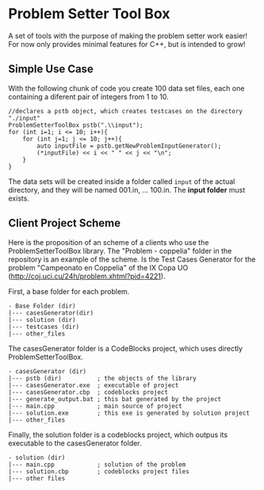 # Problem Setter Tool Box
A set of tools with the purpose of making the problem setter work easier!
For now only provides minimal features for C++, but is intended to grow!

## Simple Use Case
With the following chunk of code you create 100 data set files, each one containing a diferent pair of integers from 1 to 10.

    //declares a pstb object, which creates testcases on the directory "./input"
    ProblemSetterToolBox pstb(".\\input");
    for (int i=1; i <= 10; i++){
        for (int j=1; j <= 10; j++){
            auto inputFile = pstb.getNewProblemInputGenerator();
            (*inputFile) << i << " " << j << "\n";
        }
    }

The data sets will be created inside a folder called `input` of the actual directory, and they will be named 001.in, ... 100.in.
The __input folder__ must exists.


## Client Project Scheme
Here is the proposition of an scheme of a clients who use the ProblemSetterToolBox library.
The "Problem - coppelia" folder in the repository is an example of the scheme. Is the Test Cases Generator for the problem "Campeonato en Coppelia" of the IX Copa UO (http://coj.uci.cu/24h/problem.xhtml?pid=4221).

First, a base folder for each problem.

    - Base Folder (dir)
    |--- casesGenerator(dir)
    |--- solution (dir)
    |--- testcases (dir)
    |--- other_files
    
The casesGenerator folder is a CodeBlocks project, which uses directly ProblemSetterToolBox.

    - casesGenerator (dir)   
    |--- pstb (dir)          ; the objects of the library
    |--- casesGenerator.exe  ; executable of project
    |--- casesGenerator.cbp  ; codeblocks project
    |--- generate_output.bat ; this bat generated by the project
    |--- main.cpp            ; main source of project
    |--- solution.exe        ; this exe is generated by solution project
    |--- other_files

Finally, the solution folder is a codeblocks project, which outpus its executable to the casesGenerator folder.

    - solution (dir)
    |--- main.cpp            ; solution of the problem
    |--- solution.cbp        ; codeblocks project files
    |--- other files
